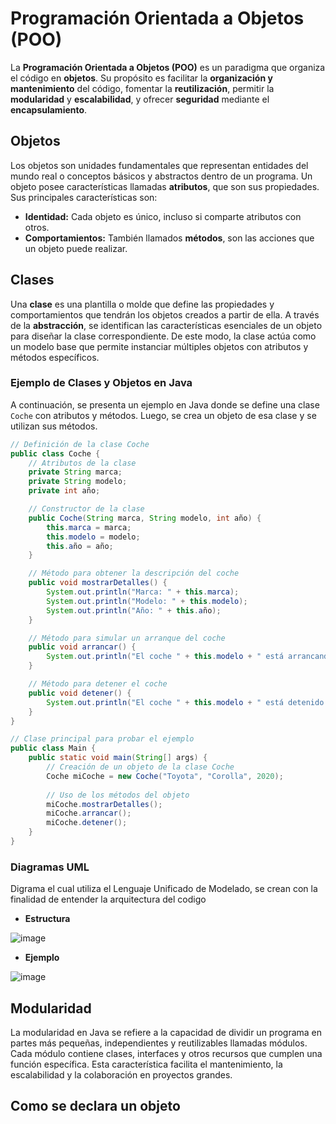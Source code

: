 # Programación Orientada a Objetos (POO)

La **Programación Orientada a Objetos (POO)** es un paradigma que organiza el código en **objetos**. Su propósito es facilitar la **organización y mantenimiento** del código, fomentar la **reutilización**, permitir la **modularidad** y **escalabilidad**, y ofrecer **seguridad** mediante el **encapsulamiento**.

## Objetos

Los objetos son unidades fundamentales que representan entidades del mundo real o conceptos básicos y abstractos dentro de un programa. Un objeto posee características llamadas **atributos**, que son sus propiedades. Sus principales características son:

- **Identidad:** Cada objeto es único, incluso si comparte atributos con otros.
- **Comportamientos:** También llamados **métodos**, son las acciones que un objeto puede realizar.

## Clases

Una **clase** es una plantilla o molde que define las propiedades y comportamientos que tendrán los objetos creados a partir de ella. A través de la **abstracción**, se identifican las características esenciales de un objeto para diseñar la clase correspondiente. De este modo, la clase actúa como un modelo base que permite instanciar múltiples objetos con atributos y métodos específicos.

### Ejemplo de Clases y Objetos en Java

A continuación, se presenta un ejemplo en Java donde se define una clase `Coche` con atributos y métodos. Luego, se crea un objeto de esa clase y se utilizan sus métodos.

```java
// Definición de la clase Coche
public class Coche {
    // Atributos de la clase
    private String marca;
    private String modelo;
    private int año;

    // Constructor de la clase
    public Coche(String marca, String modelo, int año) {
        this.marca = marca;
        this.modelo = modelo;
        this.año = año;
    }

    // Método para obtener la descripción del coche
    public void mostrarDetalles() {
        System.out.println("Marca: " + this.marca);
        System.out.println("Modelo: " + this.modelo);
        System.out.println("Año: " + this.año);
    }

    // Método para simular un arranque del coche
    public void arrancar() {
        System.out.println("El coche " + this.modelo + " está arrancando...");
    }

    // Método para detener el coche
    public void detener() {
        System.out.println("El coche " + this.modelo + " está detenido.");
    }
}

// Clase principal para probar el ejemplo
public class Main {
    public static void main(String[] args) {
        // Creación de un objeto de la clase Coche
        Coche miCoche = new Coche("Toyota", "Corolla", 2020);
        
        // Uso de los métodos del objeto
        miCoche.mostrarDetalles();
        miCoche.arrancar();
        miCoche.detener();
    }
}

```
### **Diagramas UML**

Digrama el cual utiliza el Lenguaje Unificado de Modelado, se crean con la finalidad de entender la arquitectura del codigo
- **Estructura**
  
![image](https://github.com/user-attachments/assets/4dda5642-c15b-4700-bc0d-ec0e0be45714)

- **Ejemplo**
  
![image](https://github.com/user-attachments/assets/05ce6a06-3c31-4328-ad2b-0dadf93c83d1)

## **Modularidad**

La modularidad en Java se refiere a la capacidad de dividir un programa en partes más pequeñas, independientes y reutilizables llamadas módulos. Cada módulo contiene clases, interfaces y otros recursos que cumplen una función específica. Esta característica facilita el mantenimiento, la escalabilidad y la colaboración en proyectos grandes.

## **Como se declara un objeto**

